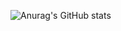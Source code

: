 ![Anurag's GitHub stats](https://github-readme-stats.vercel.app/api?username=JakobVapper&theme=highcontrast&show_icons=true)
